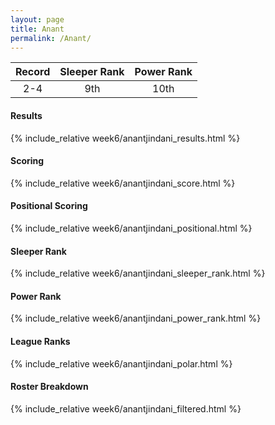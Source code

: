 ```yaml
---
layout: page
title: Anant
permalink: /Anant/
---
```


Record | Sleeper Rank | Power Rank               
:--: | :--: | :--:
2-4 | 9th | 10th   

#### Results
{% include_relative week6/anantjindani_results.html %}

#### Scoring
{% include_relative week6/anantjindani_score.html %}

#### Positional Scoring
{% include_relative week6/anantjindani_positional.html %}

#### Sleeper Rank
{% include_relative week6/anantjindani_sleeper_rank.html %}

#### Power Rank
{% include_relative week6/anantjindani_power_rank.html %}

#### League Ranks
{% include_relative week6/anantjindani_polar.html %}

#### Roster Breakdown
{% include_relative week6/anantjindani_filtered.html %}
